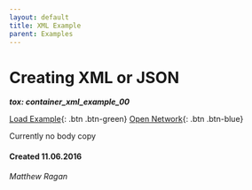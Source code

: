 ```yaml
---
layout: default
title: XML Example
parent: Examples
---
```


# Creating XML or JSON
***tox: container_xml_example_00***  

[Load Example](?remoteTox=https://github.com/raganmd/touchdesigner-community-examples-code/blob/main/tox/container_xml_example_00.tox?raw=true){: .btn .btn-green} [Open Network](?openNetwork=True){: .btn .btn-blue}

Currently no body copy

#### Created 11.06.2016
*Matthew Ragan*